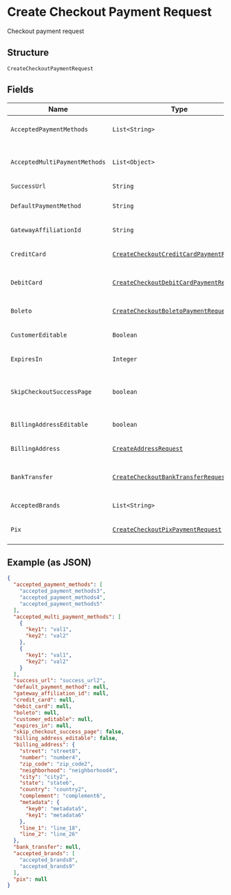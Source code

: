 
# Create Checkout Payment Request

Checkout payment request

## Structure

`CreateCheckoutPaymentRequest`

## Fields

| Name | Type | Tags | Description | Getter | Setter |
|  --- | --- | --- | --- | --- | --- |
| `AcceptedPaymentMethods` | `List<String>` | Required | Accepted Payment Methods | List<String> getAcceptedPaymentMethods() | setAcceptedPaymentMethods(List<String> acceptedPaymentMethods) |
| `AcceptedMultiPaymentMethods` | `List<Object>` | Required | Accepted Multi Payment Methods | List<Object> getAcceptedMultiPaymentMethods() | setAcceptedMultiPaymentMethods(List<Object> acceptedMultiPaymentMethods) |
| `SuccessUrl` | `String` | Required | Success url | String getSuccessUrl() | setSuccessUrl(String successUrl) |
| `DefaultPaymentMethod` | `String` | Optional | Default payment method | String getDefaultPaymentMethod() | setDefaultPaymentMethod(String defaultPaymentMethod) |
| `GatewayAffiliationId` | `String` | Optional | Gateway Affiliation Id | String getGatewayAffiliationId() | setGatewayAffiliationId(String gatewayAffiliationId) |
| `CreditCard` | [`CreateCheckoutCreditCardPaymentRequest`](/doc/models/create-checkout-credit-card-payment-request.md) | Optional | Credit Card payment request | CreateCheckoutCreditCardPaymentRequest getCreditCard() | setCreditCard(CreateCheckoutCreditCardPaymentRequest creditCard) |
| `DebitCard` | [`CreateCheckoutDebitCardPaymentRequest`](/doc/models/create-checkout-debit-card-payment-request.md) | Optional | Debit Card payment request | CreateCheckoutDebitCardPaymentRequest getDebitCard() | setDebitCard(CreateCheckoutDebitCardPaymentRequest debitCard) |
| `Boleto` | [`CreateCheckoutBoletoPaymentRequest`](/doc/models/create-checkout-boleto-payment-request.md) | Optional | Boleto payment request | CreateCheckoutBoletoPaymentRequest getBoleto() | setBoleto(CreateCheckoutBoletoPaymentRequest boleto) |
| `CustomerEditable` | `Boolean` | Optional | Customer is editable? | Boolean getCustomerEditable() | setCustomerEditable(Boolean customerEditable) |
| `ExpiresIn` | `Integer` | Optional | Time in minutes for expiration | Integer getExpiresIn() | setExpiresIn(Integer expiresIn) |
| `SkipCheckoutSuccessPage` | `boolean` | Required | Skip postpay success screen? | boolean getSkipCheckoutSuccessPage() | setSkipCheckoutSuccessPage(boolean skipCheckoutSuccessPage) |
| `BillingAddressEditable` | `boolean` | Required | Billing Address is editable? | boolean getBillingAddressEditable() | setBillingAddressEditable(boolean billingAddressEditable) |
| `BillingAddress` | [`CreateAddressRequest`](/doc/models/create-address-request.md) | Required | Billing Address | CreateAddressRequest getBillingAddress() | setBillingAddress(CreateAddressRequest billingAddress) |
| `BankTransfer` | [`CreateCheckoutBankTransferRequest`](/doc/models/create-checkout-bank-transfer-request.md) | Optional | Bank Transfer payment request | CreateCheckoutBankTransferRequest getBankTransfer() | setBankTransfer(CreateCheckoutBankTransferRequest bankTransfer) |
| `AcceptedBrands` | `List<String>` | Required | Accepted Brands | List<String> getAcceptedBrands() | setAcceptedBrands(List<String> acceptedBrands) |
| `Pix` | [`CreateCheckoutPixPaymentRequest`](/doc/models/create-checkout-pix-payment-request.md) | Optional | Pix payment request | CreateCheckoutPixPaymentRequest getPix() | setPix(CreateCheckoutPixPaymentRequest pix) |

## Example (as JSON)

```json
{
  "accepted_payment_methods": [
    "accepted_payment_methods3",
    "accepted_payment_methods4",
    "accepted_payment_methods5"
  ],
  "accepted_multi_payment_methods": [
    {
      "key1": "val1",
      "key2": "val2"
    },
    {
      "key1": "val1",
      "key2": "val2"
    }
  ],
  "success_url": "success_url2",
  "default_payment_method": null,
  "gateway_affiliation_id": null,
  "credit_card": null,
  "debit_card": null,
  "boleto": null,
  "customer_editable": null,
  "expires_in": null,
  "skip_checkout_success_page": false,
  "billing_address_editable": false,
  "billing_address": {
    "street": "street8",
    "number": "number4",
    "zip_code": "zip_code2",
    "neighborhood": "neighborhood4",
    "city": "city2",
    "state": "state6",
    "country": "country2",
    "complement": "complement6",
    "metadata": {
      "key0": "metadata5",
      "key1": "metadata6"
    },
    "line_1": "line_18",
    "line_2": "line_26"
  },
  "bank_transfer": null,
  "accepted_brands": [
    "accepted_brands8",
    "accepted_brands9"
  ],
  "pix": null
}
```

